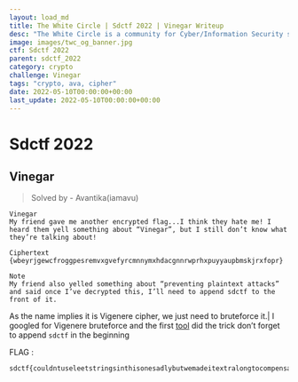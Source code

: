 ```yaml
---
layout: load_md
title: The White Circle | Sdctf 2022 | Vinegar Writeup
desc: "The White Circle is a community for Cyber/Information Security students, enthusiasts and professionals. You can discuss anything related to Security, share your knowledge with others, get help when you need it and proceed further in your journey with amazing people from all over the world."
image: images/twc_og_banner.jpg
ctf: Sdctf 2022
parent: sdctf_2022
category: crypto
challenge: Vinegar
tags: "crypto, ava, cipher"
date: 2022-05-10T00:00:00+00:00
last_update: 2022-05-10T00:00:00+00:00
---
```


<h1 class="heading card-title white-text">Sdctf 2022</h1>

## Vinegar
> Solved by - Avantika(iamavu)

```
Vinegar
My friend gave me another encrypted flag...I think they hate me! I heard them yell something about “Vinegar”, but I still don’t know what they’re talking about!

Ciphertext
{wbeyrjgewcfroggpesremvxgvefyrcmnnymxhdacgnnrwprhxpuyyaupbmskjrxfopr}

Note
My friend also yelled something about “preventing plaintext attacks” and said once I’ve decrypted this, I’ll need to append sdctf to the front of it.
```

As the name implies it is Vigenere cipher, we just need to bruteforce it.|
I googled for Vigenere bruteforce and the first [tool](https://www.guballa.de/vigenere-solver) did the trick
don’t forget to append `sdctf` in the beginning 

FLAG :

```
sdctf{couldntuseleetstringsinthisonesadlybutwemadeitextralongtocompensate}
```


